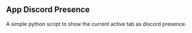 ## App Discord Presence

A simple python script to show the current active tab as discord presence.
